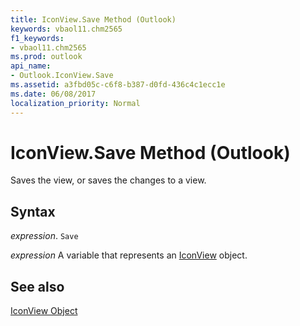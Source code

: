 ```yaml
---
title: IconView.Save Method (Outlook)
keywords: vbaol11.chm2565
f1_keywords:
- vbaol11.chm2565
ms.prod: outlook
api_name:
- Outlook.IconView.Save
ms.assetid: a3fbd05c-c6f8-b387-d0fd-436c4c1ecc1e
ms.date: 06/08/2017
localization_priority: Normal
---
```



# IconView.Save Method (Outlook)

Saves the view, or saves the changes to a view.


## Syntax

_expression_. `Save`

_expression_ A variable that represents an [IconView](./Outlook.IconView.md) object.


## See also


[IconView Object](Outlook.IconView.md)

